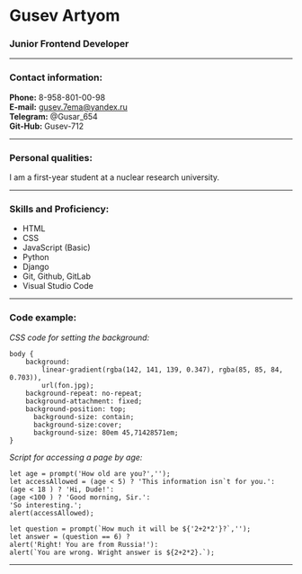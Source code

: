 # **Gusev Artyom**
### **Junior Frontend Developer**
*******
### **Contact information:**
**Phone:** 8-958-801-00-98   
**E-mail:** gusev.7ema@yandex.ru   
**Telegram:** @Gusar_654   
**Git-Hub:** Gusev-712
*******
### **Personal qualities:**
I am a first-year student at a nuclear research university.
*******
### **Skills and Proficiency:**
- HTML
- CSS
- JavaScript (Basic)
- Python
- Django
- Git, Github, GitLab
- Visual Studio Code
*******
### **Code example:**
*CSS code for setting the background:*

```
body {
	background: 
		linear-gradient(rgba(142, 141, 139, 0.347), rgba(85, 85, 84, 0.703)), 
		url(fon.jpg);
	background-repeat: no-repeat;
	background-attachment: fixed;
	background-position: top; 
      background-size: contain;
      background-size:cover;
      background-size: 80em 45,71428571em;   
}
```

*Script for accessing a page by age:*

```
let age = prompt('How old are you?','');
let accessAllowed = (age < 5) ? 'This information isn`t for you.': 
(age < 18 ) ? 'Hi, Dude!':
(age <100 ) ? 'Good morning, Sir.':
'So interesting.';
alert(accessAllowed);

let question = prompt(`How much it will be ${'2+2*2'}?`,'');
let answer = (question == 6) ? 
alert('Right! You are from Russia!'): 
alert(`You are wrong. Wright answer is ${2+2*2}.`);
```
********
